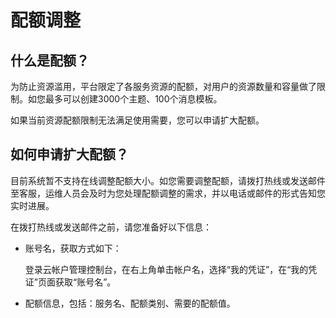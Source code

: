 # 配额调整<a name="ZH-CN_TOPIC_0153920504"></a>

## 什么是配额？<a name="zh-cn_topic_0153105363_section102291042164212"></a>

为防止资源滥用，平台限定了各服务资源的配额，对用户的资源数量和容量做了限制。如您最多可以创建3000个主题、100个消息模板。

如果当前资源配额限制无法满足使用需要，您可以申请扩大配额。

## 如何申请扩大配额？<a name="section79091619102710"></a>

目前系统暂不支持在线调整配额大小。如您需要调整配额，请拨打热线或发送邮件至客服，运维人员会及时为您处理配额调整的需求，并以电话或邮件的形式告知您实时进展。

在拨打热线或发送邮件之前，请您准备好以下信息：

-   账号名，获取方式如下：

    登录云帐户管理控制台，在右上角单击帐户名，选择“我的凭证”，在“我的凭证”页面获取“账号名”。

-   配额信息，包括：服务名、配额类别、需要的配额值。

